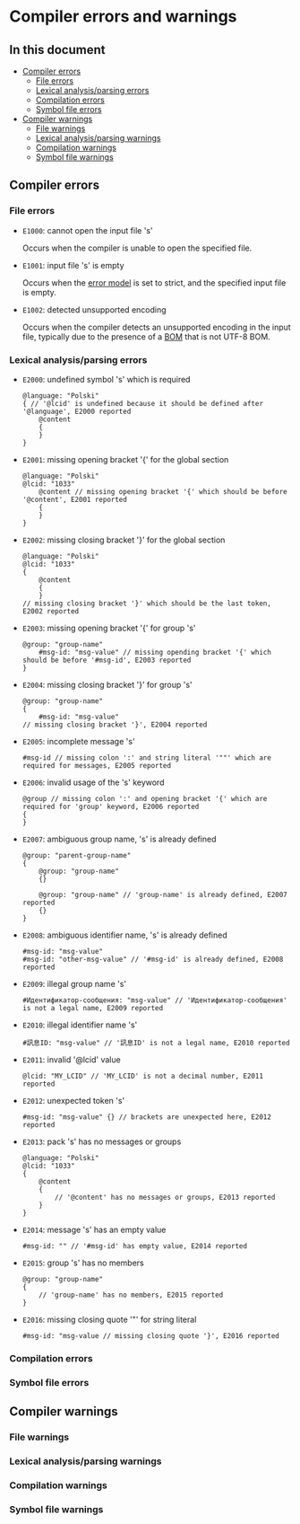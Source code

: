 # Compiler errors and warnings

## In this document
* [Compiler errors](#compiler-errors)
    * [File errors](#file-errors)
    * [Lexical analysis/parsing errors](#lexical-analysisparsing-errors)
    * [Compilation errors](#compilation-errors)
    * [Symbol file errors](#symbol-file-errors)
* [Compiler warnings](#compiler-warnings)
    * [File warnings](#file-warnings)
    * [Lexical analysis/parsing warnings](#lexical-analysisparsing-warnings)
    * [Compilation warnings](#compilation-warnings)
    * [Symbol file warnings](#symbol-file-warnings)

## Compiler errors

### File errors

* `E1000`: cannot open the input file 's'

    Occurs when the compiler is unable to open the specified file.

* `E1001`: input file 's' is empty

    Occurs when the [error model](.\compiler.md#error-model) is set to strict, and the specified input file is empty.

* `E1002`: detected unsupported encoding

    Occurs when the compiler detects an unsupported encoding in the input file, typically due to the presence of a [BOM](https://en.wikipedia.org/wiki/Byte_order_mark) that is not UTF-8 BOM.

### Lexical analysis/parsing errors

* `E2000`: undefined symbol 's' which is required

    ```
    @language: "Polski"
    { // '@lcid' is undefined because it should be defined after '@language', E2000 reported
        @content
        {
        }
    }
    ```

* `E2001`: missing opening bracket '{' for the global section

    ```
    @language: "Polski"
    @lcid: "1033"
        @content // missing opening bracket '{' which should be before '@content', E2001 reported
        {
        }
    }
    ```

* `E2002`: missing closing bracket '}' for the global section

    ```
    @language: "Polski"
    @lcid: "1033"
    {
        @content
        {
        }
    // missing closing bracket '}' which should be the last token, E2002 reported
    ```

* `E2003`: missing opening bracket '{' for group 's'

    ```
    @group: "group-name"
        #msg-id: "msg-value" // missing opending bracket '{' which should be before '#msg-id', E2003 reported 
    }
    ```

* `E2004`: missing closing bracket '}' for group 's'

    ```
    @group: "group-name"
    {
        #msg-id: "msg-value"
    // missing closing bracket '}', E2004 reported
    ```

* `E2005`: incomplete message 's'

    ```
    #msg-id // missing colon ':' and string literal '""' which are required for messages, E2005 reported
    ```

* `E2006`: invalid usage of the 's' keyword

    ```
    @group // missing colon ':' and opening bracket '{' which are required for 'group' keyword, E2006 reported
    {
    }
    ```

* `E2007`: ambiguous group name, 's' is already defined

    ```
    @group: "parent-group-name"
    {
        @group: "group-name"
        {}
    
        @group: "group-name" // 'group-name' is already defined, E2007 reported
        {}
    }
    ```

* `E2008`: ambiguous identifier name, 's' is already defined

    ```
    #msg-id: "msg-value"
    #msg-id: "other-msg-value" // '#msg-id' is already defined, E2008 reported
    ```

* `E2009`: illegal group name 's'

    ```
    #Идентификатор-сообщения: "msg-value" // 'Идентификатор-сообщения' is not a legal name, E2009 reported
    ```

* `E2010`: illegal identifier name 's'

    ```
    #訊息ID: "msg-value" // '訊息ID' is not a legal name, E2010 reported
    ```

* `E2011`: invalid '@lcid' value

    ```
    @lcid: "MY_LCID" // 'MY_LCID' is not a decimal number, E2011 reported
    ```

* `E2012`: unexpected token 's'

    ```
    #msg-id: "msg-value" {} // brackets are unexpected here, E2012 reported
    ```

* `E2013`: pack 's' has no messages or groups

    ```
    @language: "Polski"
    @lcid: "1033"
    {
        @content
        {
            // '@content' has no messages or groups, E2013 reported
        }
    }
    ```

* `E2014`: message 's' has an empty value

    ```
    #msg-id: "" // '#msg-id' has empty value, E2014 reported
    ```

* `E2015`: group 's' has no members

    ```
    @group: "group-name"
    {
        // 'group-name' has no members, E2015 reported
    }
    ```

* `E2016`: missing closing quote '"' for string literal

    ```
    #msg-id: "msg-value // missing closing quote '}', E2016 reported
    ```

### Compilation errors

### Symbol file errors

## Compiler warnings

### File warnings

### Lexical analysis/parsing warnings

### Compilation warnings

### Symbol file warnings